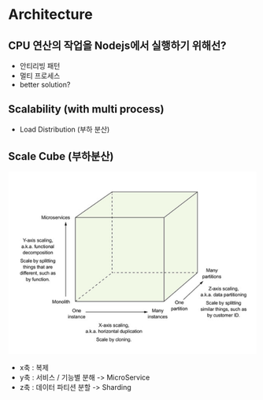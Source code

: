 # Architecture

## CPU 연산의 작업을 Nodejs에서 실행하기 위해선?
- 안티리빙 패턴
- 멀티 프로세스
- better solution?

## Scalability (with multi process)
- Load Distribution (부하 분산)


## Scale Cube (부하분산)
![screenshot](./public/scale-cube.png)
- x축 : 복제
- y축 : 서비스 / 기능별 분해 -> MicroService
- z축 : 데이터 파티션 분할 -> Sharding